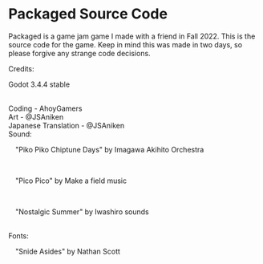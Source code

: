 # Packaged Source Code
Packaged is a game jam game I made with a friend in Fall 2022. This is the source code for the game.
Keep in mind this was made in two days, so please forgive any strange code decisions.

Credits:
<br><p>Godot 3.4.4 stable</p>
<br>Coding - AhoyGamers
<br>Art - @JSAniken
<br>Japanese Translation - @JSAniken
<br>Sound:
<br><p>&emsp;"Piko Piko Chiptune Days" by Imagawa Akihito Orchestra</p>
<br><p>&emsp;"Pico Pico" by Make a field music</p>
<br><p>&emsp;"Nostalgic Summer" by Iwashiro sounds</p>
<br>Fonts:
<br><p>&emsp;"Snide Asides" by Nathan Scott</p>
